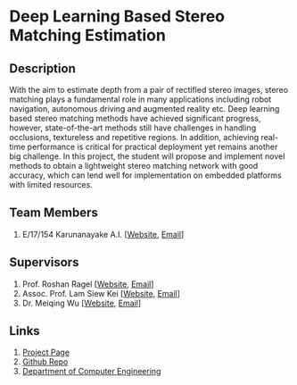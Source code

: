 
[//]: # (Please refer the instructions in below URL for the configurations)
[//]: # (https://projects.ce.pdn.ac.lk/docs/how-to-add-a-project)

# Deep Learning Based Stereo Matching Estimation

## Description

With the aim to estimate depth from a pair of rectified stereo images, stereo matching plays a fundamental role in many applications including robot navigation, autonomous driving and augmented reality etc.  Deep learning based stereo matching methods have achieved significant progress, however, state-of-the-art methods still have challenges in handling occlusions, textureless and repetitive regions. In addition, achieving real-time performance is critical for practical deployment yet remains another big challenge. In this project, the student will propose and implement novel methods to obtain a lightweight stereo matching network with good accuracy, which can lend well for implementation on embedded platforms with limited resources.

## Team Members
1. E/17/154 Karunanayake A.I. [[Website](https://people.ce.pdn.ac.lk/students/e17/154), [Email](mailto:e17154@eng.pdn.ac.lk)]


## Supervisors
1. Prof. Roshan Ragel [[Website](https://people.ce.pdn.ac.lk/staff/academic/roshan-ragel), [Email](mailto:roshanr@eng.pdn.ac.lk)]
2. Assoc. Prof. Lam Siew Kei [[Website](https://dr.ntu.edu.sg/cris/rp/rp00901), [Email](mailto:assklam@ntu.edu.sg)]
3. Dr. Meiqing Wu [[Website](https://ieeexplore.ieee.org/author/38468861600), [Email](mailto:meiqingwu@ntu.edu.sg)]


## Links

1. [Project Page](https://cepdnaclk.github.io/e18-4yp-DL-Based-Stereo-Matching-Estimation/)
2. [Github Repo](https://github.com/cepdnaclk/e18-4yp-DL-Based-Stereo-Matching-Estimation)
3. [Department of Computer Engineering](http://www.ce.pdn.ac.lk)


<!-- ## Publications
1. [Semester 7 report](https://cepdnaclk.github.io/e15-4yp-minimal-template)
2. [Semester 7 sldies](https://cepdnaclk.github.io/e15-4yp-minimal-template)
3. [Semester 8 report](https://cepdnaclk.github.io/e15-4yp-minimal-template)
4. [Semester 8 slides](https://cepdnaclk.github.io/e15-4yp-minimal-template)
5. Author1, Author2 and Author2 "Research paper title" in Conference name 2021. [Download PDF ](https://cepdnaclk.github.io/e15-4yp-minimal-template) -->
